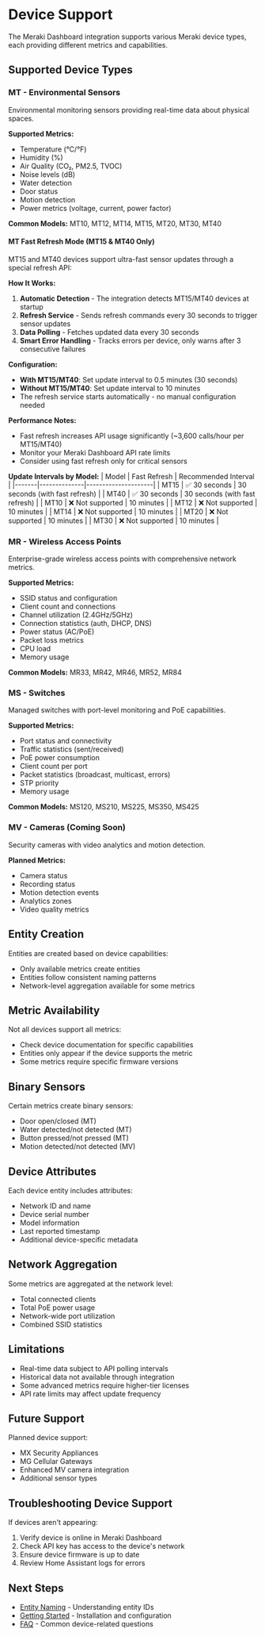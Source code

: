 # Device Support

The Meraki Dashboard integration supports various Meraki device types, each providing different metrics and capabilities.

## Supported Device Types

### MT - Environmental Sensors

Environmental monitoring sensors providing real-time data about physical spaces.

**Supported Metrics:**
- Temperature (°C/°F)
- Humidity (%)
- Air Quality (CO₂, PM2.5, TVOC)
- Noise levels (dB)
- Water detection
- Door status
- Motion detection
- Power metrics (voltage, current, power factor)

**Common Models:** MT10, MT12, MT14, MT15, MT20, MT30, MT40

#### MT Fast Refresh Mode (MT15 & MT40 Only)

MT15 and MT40 devices support ultra-fast sensor updates through a special refresh API:

**How It Works:**
1. **Automatic Detection** - The integration detects MT15/MT40 devices at startup
2. **Refresh Service** - Sends refresh commands every 30 seconds to trigger sensor updates
3. **Data Polling** - Fetches updated data every 30 seconds
4. **Smart Error Handling** - Tracks errors per device, only warns after 3 consecutive failures

**Configuration:**
- **With MT15/MT40**: Set update interval to 0.5 minutes (30 seconds)
- **Without MT15/MT40**: Set update interval to 10 minutes
- The refresh service starts automatically - no manual configuration needed

**Performance Notes:**
- Fast refresh increases API usage significantly (~3,600 calls/hour per MT15/MT40)
- Monitor your Meraki Dashboard API rate limits
- Consider using fast refresh only for critical sensors

**Update Intervals by Model:**
| Model | Fast Refresh | Recommended Interval |
|-------|--------------|---------------------|
| MT15  | ✅ 30 seconds | 30 seconds (with fast refresh) |
| MT40  | ✅ 30 seconds | 30 seconds (with fast refresh) |
| MT10  | ❌ Not supported | 10 minutes |
| MT12  | ❌ Not supported | 10 minutes |
| MT14  | ❌ Not supported | 10 minutes |
| MT20  | ❌ Not supported | 10 minutes |
| MT30  | ❌ Not supported | 10 minutes |

### MR - Wireless Access Points

Enterprise-grade wireless access points with comprehensive network metrics.

**Supported Metrics:**
- SSID status and configuration
- Client count and connections
- Channel utilization (2.4GHz/5GHz)
- Connection statistics (auth, DHCP, DNS)
- Power status (AC/PoE)
- Packet loss metrics
- CPU load
- Memory usage

**Common Models:** MR33, MR42, MR46, MR52, MR84

### MS - Switches

Managed switches with port-level monitoring and PoE capabilities.

**Supported Metrics:**
- Port status and connectivity
- Traffic statistics (sent/received)
- PoE power consumption
- Client count per port
- Packet statistics (broadcast, multicast, errors)
- STP priority
- Memory usage

**Common Models:** MS120, MS210, MS225, MS350, MS425

### MV - Cameras (Coming Soon)

Security cameras with video analytics and motion detection.

**Planned Metrics:**
- Camera status
- Recording status
- Motion detection events
- Analytics zones
- Video quality metrics

## Entity Creation

Entities are created based on device capabilities:

- Only available metrics create entities
- Entities follow consistent naming patterns
- Network-level aggregation available for some metrics

## Metric Availability

Not all devices support all metrics:

- Check device documentation for specific capabilities
- Entities only appear if the device supports the metric
- Some metrics require specific firmware versions

## Binary Sensors

Certain metrics create binary sensors:

- Door open/closed (MT)
- Water detected/not detected (MT)
- Button pressed/not pressed (MT)
- Motion detected/not detected (MV)

## Device Attributes

Each device entity includes attributes:

- Network ID and name
- Device serial number
- Model information
- Last reported timestamp
- Additional device-specific metadata

## Network Aggregation

Some metrics are aggregated at the network level:

- Total connected clients
- Total PoE power usage
- Network-wide port utilization
- Combined SSID statistics

## Limitations

- Real-time data subject to API polling intervals
- Historical data not available through integration
- Some advanced metrics require higher-tier licenses
- API rate limits may affect update frequency

## Future Support

Planned device support:

- MX Security Appliances
- MG Cellular Gateways
- Enhanced MV camera integration
- Additional sensor types

## Troubleshooting Device Support

If devices aren't appearing:

1. Verify device is online in Meraki Dashboard
2. Check API key has access to the device's network
3. Ensure device firmware is up to date
4. Review Home Assistant logs for errors

## Next Steps

- [Entity Naming](naming-conventions.md) - Understanding entity IDs
- [Getting Started](getting-started.md) - Installation and configuration
- [FAQ](faq.md) - Common device-related questions
